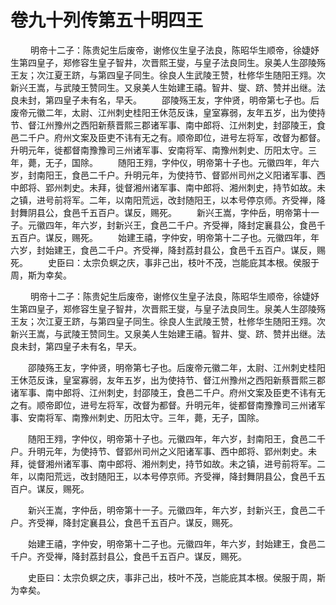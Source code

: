# 卷九十列传第五十明四王

 　　明帝十二子：陈贵妃生后废帝，谢修仪生皇子法良，陈昭华生顺帝，徐婕妤生第四皇子，郑修容生皇子智井，次晋熙王燮，与皇子法良同生。泉美人生邵陵殇王友；次江夏王跻，与第四皇子同生。徐良人生武陵王赞，杜修华生随阳王翙。次新兴王嵩，与武陵王赞同生。又泉美人生始建王禧。智井、燮、跻、赞并出继。法良未封，第四皇子未有名，早夭。 　　邵陵殇王友，字仲贤，明帝第七子也。后废帝元徽二年，太尉、江州刺史桂阳王休范反诛，皇室寡弱，友年五岁，出为使持节、督江州豫州之西阳新蔡晋熙三郡诸军事、南中郎将、江州刺史，封邵陵王，食邑二千户。府州文案及臣吏不讳有无之有。顺帝即位，进号左将军，改督为都督。升明元年，徙都督南豫豫司三州诸军事、安南将军、南豫州刺史、历阳太守。三年，薨，无子，国除。 　　随阳王翙，字仲仪，明帝第十子也。元徽四年，年六岁，封南阳王，食邑二千户。升明元年，为使持节、督郢州司州之义阳诸军事、西中郎将、郢州刺史。未拜，徙督湘州诸军事、南中郎将、湘州刺史，持节如故。未之镇，进号前将军。二年，以南阳荒远，改封随阳王，以本号停京师。齐受禅，降封舞阴县公，食邑千五百户。谋反，赐死。 　　新兴王嵩，字仲岳，明帝第十一子。元徽四年，年六岁，封新兴王，食邑二千户。齐受禅，降封定襄县公，食邑千五百户。谋反，赐死。 　　始建王禧，字仲安，明帝第十二子也。元徽四年，年六岁，封始建王，食邑二千户。齐受禅，降封荔封县公，食邑千五百户。谋反，赐死。 　　史臣曰：太宗负螟之庆，事非己出，枝叶不茂，岂能庇其本根。侯服于周，斯为幸矣。

 　　明帝十二子：陈贵妃生后废帝，谢修仪生皇子法良，陈昭华生顺帝，徐婕妤生第四皇子，郑修容生皇子智井，次晋熙王燮，与皇子法良同生。泉美人生邵陵殇王友；次江夏王跻，与第四皇子同生。徐良人生武陵王赞，杜修华生随阳王翙。次新兴王嵩，与武陵王赞同生。又泉美人生始建王禧。智井、燮、跻、赞并出继。法良未封，第四皇子未有名，早夭。

　　邵陵殇王友，字仲贤，明帝第七子也。后废帝元徽二年，太尉、江州刺史桂阳王休范反诛，皇室寡弱，友年五岁，出为使持节、督江州豫州之西阳新蔡晋熙三郡诸军事、南中郎将、江州刺史，封邵陵王，食邑二千户。府州文案及臣吏不讳有无之有。顺帝即位，进号左将军，改督为都督。升明元年，徙都督南豫豫司三州诸军事、安南将军、南豫州刺史、历阳太守。三年，薨，无子，国除。

　　随阳王翙，字仲仪，明帝第十子也。元徽四年，年六岁，封南阳王，食邑二千户。升明元年，为使持节、督郢州司州之义阳诸军事、西中郎将、郢州刺史。未拜，徙督湘州诸军事、南中郎将、湘州刺史，持节如故。未之镇，进号前将军。二年，以南阳荒远，改封随阳王，以本号停京师。齐受禅，降封舞阴县公，食邑千五百户。谋反，赐死。

　　新兴王嵩，字仲岳，明帝第十一子。元徽四年，年六岁，封新兴王，食邑二千户。齐受禅，降封定襄县公，食邑千五百户。谋反，赐死。

　　始建王禧，字仲安，明帝第十二子也。元徽四年，年六岁，封始建王，食邑二千户。齐受禅，降封荔封县公，食邑千五百户。谋反，赐死。

　　史臣曰：太宗负螟之庆，事非己出，枝叶不茂，岂能庇其本根。侯服于周，斯为幸矣。